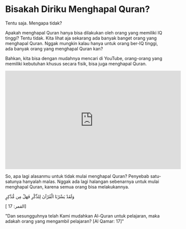 # Bisakah Diriku Menghapal Quran?

Tentu saja. Mengapa tidak?

Apakah menghapal Quran hanya bisa dilakukan oleh orang yang memiliki IQ tinggi? Tentu tidak. Kita lihat aja sekarang ada banyak banget orang yang menghapal Quran. Nggak mungkin kalau hanya untuk orang ber-IQ tinggi, ada banyak orang yang menghapal Quran kan?

Bahkan, kita bisa dengan mudahnya mencari di YouTube, orang-orang yang memiliki kebutuhan khusus secara fisik, bisa juga menghapal Quran.

<iframe width="560" height="315" src="https://www.youtube.com/embed/aGTbojxw0c8?si=kv5rDYINr4AVstTC" title="YouTube video player" frameborder="0" allow="accelerometer; autoplay; clipboard-write; encrypted-media; gyroscope; picture-in-picture; web-share" referrerpolicy="strict-origin-when-cross-origin" allowfullscreen></iframe>

So, apa lagi alasanmu untuk tidak mulai menghapal Quran? Penyebab satu-satunya hanyalah malas. Nggak ada lagi halangan sebenarnya untuk mulai menghapal Quran, karena semua orang bisa melakukannya.

وَلَقَدْ يَسَّرْنَا الْقُرْآنَ لِلذِّكْرِ فَهَلْ مِن مُّدَّكِرٍ

[ القمر: 17]

"Dan sesungguhnya telah Kami mudahkan Al-Quran untuk pelajaran, maka adakah orang yang mengambil pelajaran? [Al Qamar: 17]"
